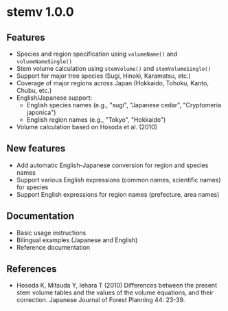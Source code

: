 # stemv 1.0.0

## Features
* Species and region specification using `volumeName()` and `volumeNameSingle()`
* Stem volume calculation using `stemVolume()` and `stemVolumeSingle()`
* Support for major tree species (Sugi, Hinoki, Karamatsu, etc.)
* Coverage of major regions across Japan (Hokkaido, Tohoku, Kanto, Chubu, etc.)
* English/Japanese support:
  - English species names (e.g., "sugi", "Japanese cedar", "Cryptomeria japonica")
  - English region names (e.g., "Tokyo", "Hokkaido")
* Volume calculation based on Hosoda et al. (2010)

## New features
* Add automatic English-Japanese conversion for region and species names
* Support various English expressions (common names, scientific names) for species
* Support English expressions for region names (prefecture, area names)


## Documentation
* Basic usage instructions
* Bilingual examples (Japanese and English)
* Reference documentation

## References
* Hosoda K, Mitsuda Y, Iehara T (2010) Differences between the present stem volume tables and the values of the volume equations, and their correction. Japanese Journal of Forest Planning 44: 23-39.
